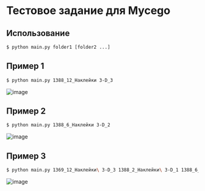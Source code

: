 # Тестовое задание для Mycego

## Использование
```bash
$ python main.py folder1 [folder2 ...]
```

## Пример 1
```bash
$ python main.py 1388_12_Наклейки 3-D_3
```

![image](https://github.com/imtabako/mycego_test/assets/30447724/9603b11a-8965-491a-818a-d41b7b5cbe63)


## Пример 2 
```bash
$ python main.py 1388_6_Наклейки 3-D_2
```

![image](https://github.com/imtabako/mycego_test/assets/30447724/0864701c-16dd-4965-811d-15f681bf9583)



## Пример 3
```bash
$ python main.py 1369_12_Наклейки\ 3-D_3 1388_2_Наклейки\ 3-D_1 1388_6_Наклейки\ 3-D_2 1388_12_Наклейки\ 3-D_3
```

![image](https://github.com/imtabako/mycego_test/assets/30447724/a5e70987-a501-43a8-9419-eb1f66d7edb5)
